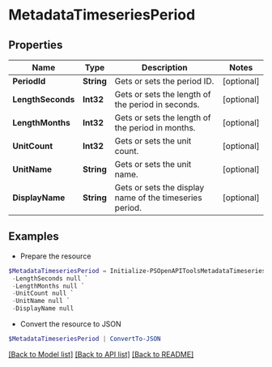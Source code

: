 # MetadataTimeseriesPeriod
## Properties

Name | Type | Description | Notes
------------ | ------------- | ------------- | -------------
**PeriodId** | **String** | Gets or sets the period ID. | [optional] 
**LengthSeconds** | **Int32** | Gets or sets the length of the period in seconds. | [optional] 
**LengthMonths** | **Int32** | Gets or sets the length of the period in months. | [optional] 
**UnitCount** | **Int32** | Gets or sets the unit count. | [optional] 
**UnitName** | **String** | Gets or sets the unit name. | [optional] 
**DisplayName** | **String** | Gets or sets the display name of the timeseries period. | [optional] 

## Examples

- Prepare the resource
```powershell
$MetadataTimeseriesPeriod = Initialize-PSOpenAPIToolsMetadataTimeseriesPeriod  -PeriodId null `
 -LengthSeconds null `
 -LengthMonths null `
 -UnitCount null `
 -UnitName null `
 -DisplayName null
```

- Convert the resource to JSON
```powershell
$MetadataTimeseriesPeriod | ConvertTo-JSON
```

[[Back to Model list]](../README.md#documentation-for-models) [[Back to API list]](../README.md#documentation-for-api-endpoints) [[Back to README]](../README.md)

